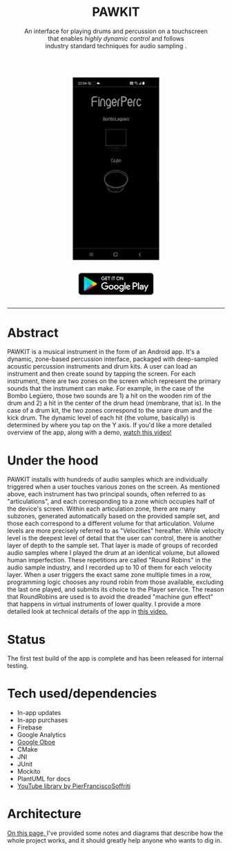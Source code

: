 <h1 align="center">PAWKIT</h1>
<p align="center">
 An interface for playing drums and percussion on a touchscreen <br> that enables <em>highly dynamic control</em> and follows <br> industry standard techniques for audio sampling .<br><br><br><br></p>
 <p align="center">
 <img src="gifOfDemo.gif" width="200" alt="Screen recording of app">

 <p align="center">
<a href="https://play.google.com/store/apps/details?id=com.tunepruner.fingerperc&hl=en_US&gl=US" target="_blank"><img src="google-play-badge.png" width="200" alt="Screen recording of app"></a>
</p>



_____


# Abstract

PAWKIT is a musical instrument in the form of an Android app. It's a dynamic, zone-based percussion interface,
packaged with deep-sampled acoustic percussion instruments and drum kits. A user can load an instrument and then
create sound by tapping the screen. For each instrument, there are two zones on the screen which represent the
primary sounds that the instrument can make. For example, in the case of the Bombo Legüero,
those two sounds are 1) a hit on the wooden rim of the drum and 2) a hit in the center of the drum head
(membrane, that is). In the case of a drum kit, the two zones correspond to the snare drum and the kick drum.
The dynamic level of each hit
(the volume, basically) is determined by where you tap on the Y axis.
If you'd like a more detailed overview of the app, along with a demo, [watch this video!](https://youtu.be/RQXtMMSJ8G4)


# Under the hood

PAWKIT installs with hundreds of audio samples which are
individually triggered when a user touches various zones on the screen. As mentioned above,
each instrument has two principal sounds, often referred to as "articulations", and each corresponding
to a zone which occupies half of the device's screen. Within each articulation zone, there are many
subzones, generated automatically based on the provided sample set, and those each correspond to a
different volume for that articulation. Volume levels are more precisely referred to as "Velocities" hereafter.
While velocity level is the deepest level of detail that the user can control, there is another
layer of depth to the sample set. That layer is made of groups of recorded audio samples
where I played the drum at an identical volume, but allowed human imperfection.
These repetitions are called "Round Robins" in the audio sample industry, and
I recorded up to 10 of them for each velocity layer.
When a user triggers the exact same zone multiple times in a row, programming logic
chooses any round robin from those available, excluding the last one played, and submits its choice to the Player service.
The reason that RoundRobins are used is to avoid the dreaded "machine gun effect" that happens in
virtual instruments of lower quality. I provide a more detailed look at technical details of the app
in [this video.](https://youtu.be/6Hf7qcKE2H8)

# Status

The first test build of the app is complete and has been released for internal testing.

# Tech used/dependencies
- In-app updates
- In-app purchases
- Firebase
- Google Analytics
- [Google Oboe](https://github.com/google/oboe)
- CMake
- JNI
- JUnit
- Mockito
- PlantUML for docs
- [YouTube library by PierFranciscoSoffriti](https://github.com/PierfrancescoSoffritti/android-youtube-player)

# Architecture

[On this page, ](./app/Documentation/RenderedImages/RenderedImages.md) I've provided some 
notes and diagrams that describe how the whole project works, and it should
greatly help anyone who wants to dig in.  
